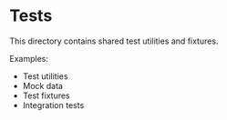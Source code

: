 # Tests

This directory contains shared test utilities and fixtures.

Examples:
- Test utilities
- Mock data
- Test fixtures
- Integration tests
